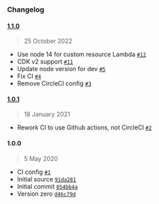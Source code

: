 ### Changelog

#### [1.1.0](https://github.com/isotoma/es-settings-cdk/compare/1.0.1...1.1.0)

> 25 October 2022

- Use node 14 for custom resource Lambda [`#12`](https://github.com/isotoma/es-settings-cdk/pull/12)
- CDK v2 support [`#11`](https://github.com/isotoma/es-settings-cdk/pull/11)
- Update node version for dev [`#5`](https://github.com/isotoma/es-settings-cdk/pull/5)
- Fix CI [`#4`](https://github.com/isotoma/es-settings-cdk/pull/4)
- Remove CircleCI config [`#3`](https://github.com/isotoma/es-settings-cdk/pull/3)

#### [1.0.1](https://github.com/isotoma/es-settings-cdk/compare/1.0.0...1.0.1)

> 18 January 2021

- Rework CI to use Github actions, not CircleCI [`#2`](https://github.com/isotoma/es-settings-cdk/pull/2)

#### 1.0.0

> 5 May 2020

- CI config [`#1`](https://github.com/isotoma/es-settings-cdk/pull/1)
- Initial source [`91da281`](https://github.com/isotoma/es-settings-cdk/commit/91da2810118bb0fb012142f7d0976dadb302d48b)
- Initial commit [`854bb4a`](https://github.com/isotoma/es-settings-cdk/commit/854bb4a4639ad6be5bd5b97f025d579cd6d2bc3f)
- Version zero [`d46c79d`](https://github.com/isotoma/es-settings-cdk/commit/d46c79d5b607a28c03fac7de49fa33bf1abedc56)
